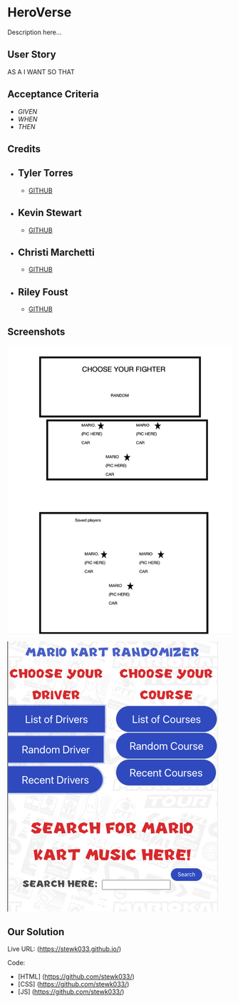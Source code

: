 # HeroVerse

Description here...

## User Story

AS A 
I WANT 
SO THAT 

## Acceptance Criteria

* _GIVEN_
* _WHEN_
* _THEN_

## Credits

* Tyler Torres
    - 
    - [GITHUB](https://github.com/TATORR)
* Kevin Stewart
    - 
    - [GITHUB](https://github.com/stewk033)
* Christi Marchetti
    - 
    - [GITHUB](https://github.com/chl850405)
* Riley Foust
    - 
    - [GITHUB](https://github.com/riley-foust18)

## Screenshots

![MOCKUP](https://github.com/stewk033/mario-kart-randomizer/blob/main/assets/images/wireframe.png)

![SCREENSHOT](https://github.com/stewk033/mario-kart-randomizer/blob/main/assets/images/screenshot.png)

## Our Solution

Live URL: (https://stewk033.github.io/)

Code:
* [HTML] (https://github.com/stewk033/)
* [CSS] (https://github.com/stewk033/)
* [JS] (https://github.com/stewk033/)